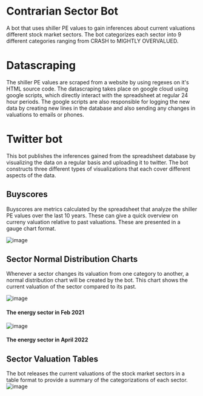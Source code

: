 # Contrarian Sector Bot
A bot that uses shiller PE values to gain inferences about current valuations different stock market sectors. The bot categorizes each sector into 9 different categories ranging from CRASH to MIGHTLY OVERVALUED.
 
# Datascraping
The shiller PE values are scraped from a website by using regexes on it's HTML source code. The datascraping takes place on google cloud using google scripts, which directly interact with the spreadsheet at regular 24 hour periods. The google scripts are also responsible for logging the new data by creating new lines in the database and also sending any changes in valuations to emails or phones.

# Twitter bot
This bot publishes the inferences gained from the spreadsheet database by visualizing the data on a regular basis and uploading it to twitter. The bot constructs three different types of visualizations that each cover different aspects of the data.

## Buyscores
Buyscores are metrics calculated by the spreadsheet that analyze the shiller PE values over the last 10 years. These can give a quick overview on curreny valuation relative to past valuations. These are presented in a gauge chart format.

![image](https://pbs.twimg.com/media/FNS62jOXIAM27j6?format=jpg&name=large)

## Sector Normal Distribution Charts
Whenever a sector changes its valuation from one category to another, a normal distribution chart will be created by the bot. This chart shows the current valuation of the sector compared to its past.

![image](https://pbs.twimg.com/media/EvCrAQbWQAA8Teb?format=png&name=small)
#### The energy sector in Feb 2021

![image](https://pbs.twimg.com/media/FN2yiHHXMAYL95c?format=png&name=small)
#### The energy sector in April 2022

## Sector Valuation Tables
The bot releases the current valuations of the stock market sectors in a table format to provide a summary of the categorizations of each sector. 
![image](https://pbs.twimg.com/media/FQRTV-UXwAAOEDY?format=png&name=small)
